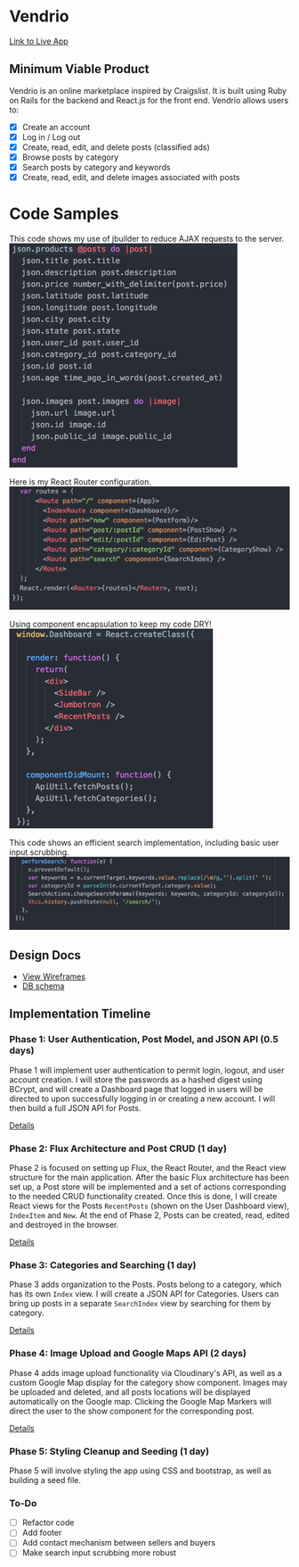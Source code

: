 # Vendrio

[Link to Live App][heroku]

[heroku]: http://www.vendrio.xyz

## Minimum Viable Product

Vendrio is an online marketplace inspired by Craigslist. It is built using Ruby on Rails for the backend and React.js for the front end. Vendrio allows users to:

- [x] Create an account
- [x] Log in / Log out
- [x] Create, read, edit, and delete posts (classified ads)
- [x] Browse posts by category
- [x] Search posts by category and keywords
- [x] Create, read, edit, and delete images associated with posts

# Code Samples

This code shows my use of jbuilder to reduce AJAX requests to the server.
![alt tag](docs/screenshots/jbuilder.png)

Here is my React Router configuration.
![alt tag](docs/screenshots/routes.png)

Using component encapsulation to keep my code DRY!
![alt tag](docs/screenshots/dashboard.png)

This code shows an efficient search implementation, including basic user input scrubbing.
![alt tag](docs/screenshots/search.png)


## Design Docs
* [View Wireframes][view]
* [DB schema][schema]

[view]: ./docs/views.md
[schema]: ./docs/schema.md

## Implementation Timeline

### Phase 1: User Authentication, Post Model, and JSON API (0.5 days)

Phase 1 will implement user authentication to permit login, logout, and user account creation. I will store the passwords as a hashed digest using BCrypt, and will create a Dashboard page that logged in users will be directed to upon successfully logging in or creating a new account. I will then build a full JSON API for Posts.

[Details][phase-one]

### Phase 2: Flux Architecture and Post CRUD (1 day)

Phase 2 is focused on setting up Flux, the React Router, and the React view structure for the main application. After the basic Flux architecture has been set up, a Post store will be implemented and a set of actions corresponding to the needed CRUD functionality created. Once this is done, I will create React views for the Posts `RecentPosts` (shown on the User Dashboard view), `IndexItem` and `New`. At the end of Phase 2, Posts can be created, read, edited and destroyed in the browser.

[Details][phase-two]

### Phase 3: Categories and Searching (1 day)

Phase 3 adds organization to the Posts. Posts belong to a category, which has its own `Index` view. I will create a JSON API for Categories. Users can bring up posts in a separate `SearchIndex` view by searching for them by category.

[Details][phase-three]

### Phase 4: Image Upload and Google Maps API (2 days)

Phase 4 adds image upload functionality via Cloudinary's API, as well as a custom Google Map display for the category show component. Images may be uploaded and deleted, and all posts locations will be displayed automatically on the Google map. Clicking the Google Map Markers will direct the user to the show component for the corresponding post.

[Details][phase-four]

### Phase 5: Styling Cleanup and Seeding (1 day)

Phase 5 will involve styling the app using CSS and bootstrap, as well as building a seed file.

### To-Do
- [ ] Refactor code
- [ ] Add footer
- [ ] Add contact mechanism between sellers and buyers
- [ ] Make search input scrubbing more robust

[phase-one]: ./docs/phases/phase1.md
[phase-two]: ./docs/phases/phase2.md
[phase-three]: ./docs/phases/phase3.md
[phase-four]: ./docs/phases/phase4.md
